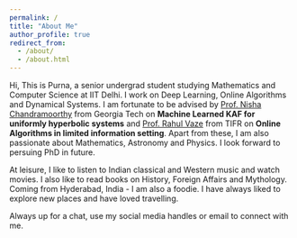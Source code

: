 ```yaml
---
permalink: /
title: "About Me"
author_profile: true
redirect_from: 
  - /about/
  - /about.html
---
```


Hi, This is Purna, a senior undergrad student studying Mathematics and Computer Science at IIT Delhi. I work on Deep Learning, Online Algorithms and Dynamical Systems. I am fortunate to be advised by [Prof. Nisha Chandramoorthy](https://ni-sha-c.github.io/) from Georgia Tech on **Machine Learned KAF for uniformly hyperbolic systems** and [Prof. Rahul Vaze](https://www.tcs.tifr.res.in/~vaze/) from TIFR on **Online Algorithms in limited information setting**. Apart from these, I am also passionate about Mathematics, Astronomy and Physics. I look forward to persuing PhD in future.

At leisure, I like to listen to Indian classical and Western music and watch movies. I also like to read books on History, Foreign Affairs and Mythology. Coming from Hyderabad, India - I am also a foodie. I have always liked to explore new places and have loved travelling.

Always up for a chat, use my social media handles or email to connect with me.
